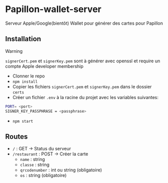 # Papillon-wallet-server
Serveur Apple/Google(bientôt) Wallet pour générer des cartes pour Papillon

## Installation
> [!WARNING]  
> ```signerCert.pem``` et ```signerKey.pem``` sont à générer avec openssl et require un compte Apple developer membership

- Clonner le repo
- ```npm install```
- Copier les fichiers ```signerCert.pem``` et ```signerKey.pem``` dans le dossier ```certs```
- Créer un fichier ```.env``` à la racine du projet avec les variables suivantes:
```bash
PORT= <port>
SIGNER_KEY_PASSPHRASE = <passphrase>
```
- ```npm start```

## Routes
- ```/``` : GET -> Status du serveur
- ```/restaurant``` : POST -> Créer la carte
  - ```name``` : string
  - ```classe``` : string
  - ```qrcodenumber``` : int ou string (obligatoire)
  - ```os``` : string (obligatoire)


